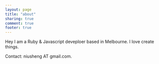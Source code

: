 ```yaml
---
layout: page
title: "about"
sharing: true
comment: true
footer: true
---
```


Hey I am a Ruby & Javascript deveploer based in Melbourne. I love create things.

Contact: niusheng AT gmail.com.
